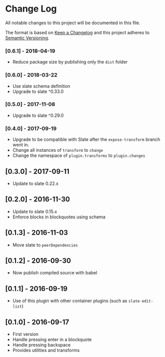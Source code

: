 # Change Log
All notable changes to this project will be documented in this file.

The format is based on [Keep a Changelog](http://keepachangelog.com/) and this project adheres to [Semantic Versioning](http://semver.org/).

### [0.6.1] - 2018-04-19

- Reduce package size by publishing only the `dist` folder

### [0.6.0] - 2018-03-22

- Use slate schema definition
- Upgrade to slate ^0.33.0

### [0.5.0] - 2017-11-08

- Upgrade to slate ^0.29.0

### [0.4.0] - 2017-09-19

- Upgrade to be compatible with Slate after the `expose-transform` branch went in.
- Change all instances of `transform` to `change`
- Change the namespace of `plugin.transforms` to `plugin.changes`

## [0.3.0] - 2017-09-11
- Update to slate 0.22.x

## [0.2.0] - 2016-11-30
- Update to slate 0.15.x
- Enforce blocks in blockquotes using schema

## [0.1.3] - 2016-11-03
- Move slate to `peerDependencies`

## [0.1.2] - 2016-09-30
- Now publish compiled source with babel

## [0.1.1] - 2016-09-19
- Use of this plugin with other container plugins (such as `slate-edit-list`)

## [0.1.0] - 2016-09-17
- First version
- Handle pressing enter in a blockquote
- Handle pressing backspace
- Provides utilities and transforms
